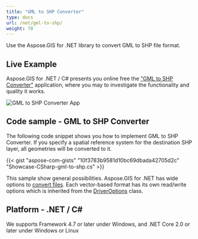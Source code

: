 ```yaml
---
title: "GML to SHP Converter"
type: docs
url: /net/gml-to-shp/
weight: 70
---
```


Use the Aspose.GIS for .NET library to convert GML to SHP file format.

## **Live Example**

Aspose.GIS for .NET / C# presents you online free the ["GML to SHP Converter"](https://products.aspose.app/gis/conversion/gml-to-shp) application, where you may to investigate the functionality and quality it works.

![GML to SHP Converter App](conversion.png)

## **Code sample - GML to SHP Converter**

The following code snippet shows you how to implement GML to SHP Converter. If you specify a spatial reference system for the destination SHP layer, all geometries will be converted to it. 

{{< gist "aspose-com-gists" "10f3783b9581d10bc69dbada42705d2c" "Showcase-CSharp-gml-to-shp.cs" >}}

This sample show general possibilities. Aspose.GIS for .NET has wide options to [convert files](https://docs.aspose.com/gis/net/vector-layers/). Each vector-based format has its own read/write options which is inherited from the [DriverOptions](https://reference.aspose.com/gis/net/aspose.gis/driveroptions) class.

## **Platform - .NET / C#**

We supports Framework 4.7 or later under Windows, and .NET Core 2.0 or later under Windows or Linux
